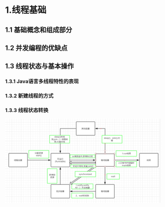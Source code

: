 # 1.线程基础
## 1.1 基础概念和组成部分

## 1.2 并发编程的优缺点

## 1.3 线程状态与基本操作

### 1.3.1 Java语言多线程特性的表现

### 1.3.2 新建线程的方式
### 1.3.3 线程状态转换
![](img/线程基本操作.png)